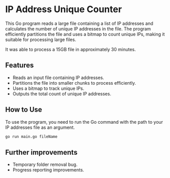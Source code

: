 # IP Address Unique Counter

This Go program reads a large file containing a list of IP addresses and calculates the number of unique IP addresses in the file. The program efficiently partitions the file and uses a bitmap to count unique IPs, making it suitable for processing large files. 

It was able to process a 15GB file in approximately 30 minutes.


## Features

- Reads an input file containing IP addresses.
- Partitions the file into smaller chunks to process efficiently.
- Uses a bitmap to track unique IPs.
- Outputs the total count of unique IP addresses.

## How to Use

To use the program, you need to run the Go command with the path to your IP addresses file as an argument. 

```bash
go run main.go fileName
```

## Further improvements
- Temporary folder removal bug.
- Progress reporting improvements.
